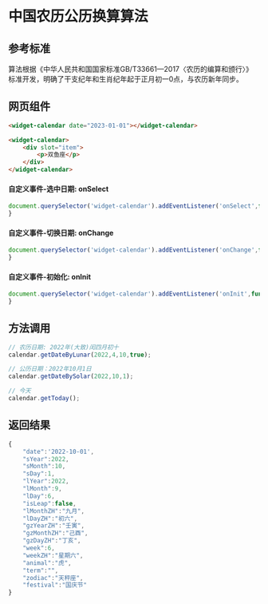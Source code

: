 # 中国农历公历换算算法

## 参考标准

算法根据《中华人民共和国国家标准GB/T33661—2017〈农历的编算和颁行〉》标准开发，明确了干支纪年和生肖纪年起于正月初一0点，与农历新年同步。

## 网页组件
```html
<widget-calendar date="2023-01-01"></widget-calendar>
```

```html
<widget-calendar>
    <div slot="item">
        <p>双鱼座</p>
    </div>    
</widget-calendar>
```

#### 自定义事件-选中日期: onSelect

```js
document.querySelector('widget-calendar').addEventListener('onSelect',function(event){
}
```

#### 自定义事件-切换日期: onChange

```js
document.querySelector('widget-calendar').addEventListener('onChange',function(event){
}
```

#### 自定义事件-初始化: onInit

```js
document.querySelector('widget-calendar').addEventListener('onInit',function(event){
}
```

## 方法调用

```js
// 农历日期: 2022年(大致)闰四月初十
calendar.getDateByLunar(2022,4,10,true);

// 公历日期：2022年10月1日
calendar.getDateBySolar(2022,10,1);

// 今天
calendar.getToday();
```

## 返回结果

```js
{
    "date":'2022-10-01',
    "sYear":2022,
    "sMonth":10,
    "sDay":1,
    "lYear":2022,
    "lMonth":9,
    "lDay":6,
    "isLeap":false,
    "lMonthZH":"九月",
    "lDayZH":"初六",
    "gzYearZH":"壬寅",
    "gzMonthZH":"己酉",
    "gzDayZH":"丁亥",
    "week":6,
    "weekZH":"星期六",
    "animal":"虎",
    "term":"",
    "zodiac":"天秤座",
    "festival":"国庆节"
}
```
